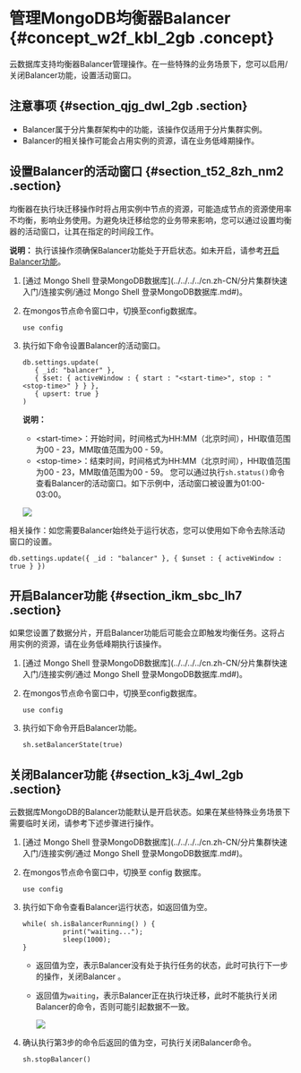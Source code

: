 # 管理MongoDB均衡器Balancer {#concept_w2f_kbl_2gb .concept}

云数据库支持均衡器Balancer管理操作。在一些特殊的业务场景下，您可以启用/关闭Balancer功能，设置活动窗口。

## 注意事项 {#section_qjg_dwl_2gb .section}

-   Balancer属于分片集群架构中的功能，该操作仅适用于分片集群实例。
-   Balancer的相关操作可能会占用实例的资源，请在业务低峰期操作。

## 设置Balancer的活动窗口 {#section_t52_8zh_nm2 .section}

均衡器在执行块迁移操作时将占用实例中节点的资源，可能造成节点的资源使用率不均衡，影响业务使用。为避免块迁移给您的业务带来影响，您可以通过设置均衡器的活动窗口，让其在指定的时间段工作。

**说明：** 执行该操作须确保Balancer功能处于开启状态。如未开启，请参考[开启Balancer功能](#section_ikm_sbc_lh7)。

1.  [通过 Mongo Shell 登录MongoDB数据库](../../../../cn.zh-CN/分片集群快速入门/连接实例/通过 Mongo Shell 登录MongoDB数据库.md#)。
2.  在mongos节点命令窗口中，切换至config数据库。

    ``` {#codeblock_hvg_due_bq9}
    use config
    ```

3.  执行如下命令设置Balancer的活动窗口。

    ``` {#codeblock_uyw_au6_1zm}
    db.settings.update(
       { _id: "balancer" },
       { $set: { activeWindow : { start : "<start-time>", stop : "<stop-time>" } } },
       { upsert: true }
    )
    ```

    **说明：** 

    -   <start-time\>：开始时间，时间格式为HH:MM（北京时间），HH取值范围为00 - 23，MM取值范围为00 - 59。
    -   <stop-time\>：结束时间，时间格式为HH:MM（北京时间），HH取值范围为00 - 23，MM取值范围为00 - 59。
    您可以通过执行`sh.status()`命令查看Balancer的活动窗口。如下示例中，活动窗口被设置为01:00- 03:00。

    ![](http://static-aliyun-doc.oss-cn-hangzhou.aliyuncs.com/assets/img/81256/156879256334738_zh-CN.png)


相关操作：如您需要Balancer始终处于运行状态，您可以使用如下命令去除活动窗口的设置。

``` {#codeblock_d15_1xm_zh2}
db.settings.update({ _id : "balancer" }, { $unset : { activeWindow : true } })                
```

## 开启Balancer功能 {#section_ikm_sbc_lh7 .section}

如果您设置了数据分片，开启Balancer功能后可能会立即触发均衡任务。这将占用实例的资源，请在业务低峰期执行该操作。

1.  [通过 Mongo Shell 登录MongoDB数据库](../../../../cn.zh-CN/分片集群快速入门/连接实例/通过 Mongo Shell 登录MongoDB数据库.md#)。
2.  在mongos节点命令窗口中，切换至config数据库。

    ``` {#codeblock_k0x_6je_k04}
    use config
    ```

3.  执行如下命令开启Balancer功能。

    ``` {#codeblock_ac0_evq_dpp}
    sh.setBalancerState(true)
    ```


## 关闭Balancer功能 {#section_k3j_4wl_2gb .section}

云数据库MongoDB的Balancer功能默认是开启状态。如果在某些特殊业务场景下需要临时关闭，请参考下述步骤进行操作。

1.  [通过 Mongo Shell 登录MongoDB数据库](../../../../cn.zh-CN/分片集群快速入门/连接实例/通过 Mongo Shell 登录MongoDB数据库.md#)。
2.  在mongos节点命令窗口中，切换至 config 数据库。

    ``` {#codeblock_00a_n11_65x}
    use config
    ```

3.  执行如下命令查看Balancer运行状态，如返回值为空。

    ``` {#codeblock_vyz_p8r_fpt}
    while( sh.isBalancerRunning() ) {
              print("waiting...");
              sleep(1000);
    }
    ```

    -   返回值为空，表示Balancer没有处于执行任务的状态，此时可执行下一步的操作，关闭Balancer 。
    -   返回值为`waiting`，表示Balancer正在执行块迁移，此时不能执行关闭Balancer的命令，否则可能引起数据不一致。

        ![](http://static-aliyun-doc.oss-cn-hangzhou.aliyuncs.com/assets/img/81256/156879256334744_zh-CN.png)

4.  确认执行第3步的命令后返回的值为空，可执行关闭Balancer命令。

    ``` {#codeblock_2uf_80o_mcm}
    sh.stopBalancer()
    ```


